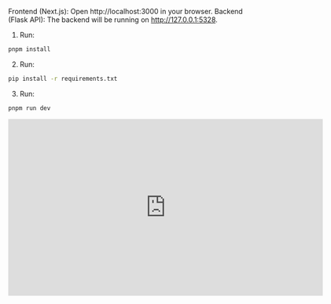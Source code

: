 Frontend (Next.js): Open http://localhost:3000 in your browser.
Backend (Flask API): The backend will be running on http://127.0.0.1:5328.

1. Run:

```sh
pnpm install
```

2. Run:

```sh
pip install -r requirements.txt
```

3. Run:

```sh
pnpm run dev
```

<iframe width="640" height="360" frameborder="0" src="https://mega.nz/embed/05hUAKZZ#MUxY3A3rLgT0Mwi6afK0YHx99BksSTsTiad6q9eRNoc" allowfullscreen ></iframe>
